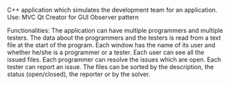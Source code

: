 C++ application which simulates the development team for an application.
Use:
    MVC
    Qt Creator for GUI
    Observer pattern

Functionalities:
    The application can have multiple programmers and multiple testers.
    The data about the programmers and the testers is read from a text file at the start of the program.
    Each window has the name of its user and whether he/she is a programmer or a tester.
    Each user can see all the issued files.
    Each programmer can resolve the issues which are open.
    Each tester can report an issue.
    The files can be sorted by the description, the status (open/closed), the reporter or by the solver.
